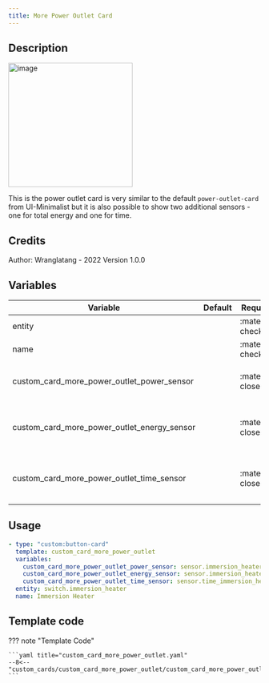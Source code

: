 ```yaml
---
title: More Power Outlet Card
---
```


<!-- markdownlint-disable MD046 -->

## Description

<img width="248" alt="image" src="https://user-images.githubusercontent.com/30660751/167216999-2a911d70-0955-410e-a050-ebdcc4c43706.png">

This is the power outlet card is very similar to the default `power-outlet-card` from UI-Minimalist but it is also possible to show two additional sensors - one for total energy and one for time.

## Credits

Author: Wranglatang - 2022 Version 1.0.0

## Variables

| Variable                                    | Default | Required         | Notes                                                                                                                                                                                                   |
| ------------------------------------------- | ------- | ---------------- | ------------------------------------------------------------------------------------------------------------------------------------------------------------------------------------------------------- |
| entity                                      |         | :material-check: |                                                                                                                                                                                                         |
| name                                        |         | :material-check: | Enable background                                                                                                                                                                                       |
| custom_card_more_power_outlet_power_sensor  |         | :material-close: | If you set this sensor, the `custom_card_more_power_outlet` shows the current power consumption (W).                                                                                                    |
| custom_card_more_power_outlet_energy_sensor |         | :material-close: | If you set this sensor, the `custom_card_more_power_outlet` shows the energy consumption (kWh) - Typically used with a Daily [Utility Meter](https://www.home-assistant.io/integrations/utility_meter). |
| custom_card_more_power_outlet_time_sensor   |         | :material-close: | If you set this sensor, the `custom_card_more_power_outlet` shows the a duration (Mins) - Typically used with the [History Stats](https://www.home-assistant.io/integrations/history_stats).            |

## Usage

```yaml
- type: "custom:button-card"
  template: custom_card_more_power_outlet
  variables:
    custom_card_more_power_outlet_power_sensor: sensor.immersion_heater_power
    custom_card_more_power_outlet_energy_sensor: sensor.immersion_heater_energy_daily
    custom_card_more_power_outlet_time_sensor: sensor.time_immersion_heater_heating
  entity: switch.immersion_heater
  name: Immersion Heater
```

## Template code

??? note "Template Code"

    ```yaml title="custom_card_more_power_outlet.yaml"
    --8<-- "custom_cards/custom_card_more_power_outlet/custom_card_more_power_outlet.yaml"
    ```
